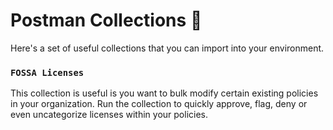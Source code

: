 # Postman Collections :tada:

Here's a set of useful collections that you can import into your environment.

### `FOSSA Licenses`

This collection is useful is you want to bulk modify certain existing policies in your organization. 
Run the collection to quickly approve, flag, deny or even uncategorize licenses within your policies.
